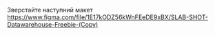 Зверстайте наступний макет
https://www.figma.com/file/1E17kODZ56kWnFEeDE9xBX/SLAB-SHOT-Datawarehouse-Freebie-(Copy)